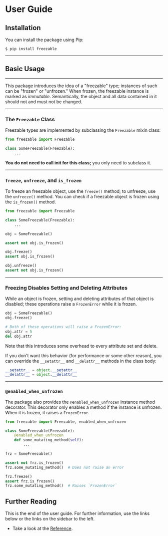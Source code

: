 
# User Guide

## Installation

You can install the package using Pip:

```
$ pip install freezable
```

---

## Basic Usage

---

This package introduces the idea of a "freezable" type; instances of such
can be "frozen" or "unfrozen." When frozen, the freezable instance is marked
as *immutable*. Semantically, the object and all data contained in it should
not and must not be changed.

---

### The `Freezable` Class

Freezable types are implemented by subclassing the ``Freezable`` mixin class:

```python
from freezable import Freezable

class SomeFreezable(Freezable):
    ...
```

**You do not need to call __init__ for this class;** you only need to subclass
it.

---

### `freeze`, `unfreeze`, and `is_frozen`

To freeze an freezable object, use the `freeze()` method; to unfreeze, use
the `unfreeze()` method. You can check if a freezable object is frozen using
the `is_frozen()` method.

```python
from freezable import Freezable

class SomeFreezable(Freezable):
    ...

obj = SomeFreezable()

assert not obj.is_frozen()

obj.freeze()
assert obj.is_frozen()

obj.unfreeze()
assert not obj.is_frozen()
```

---

### Freezing Disables Setting and Deleting Attributes

While an object is frozen, setting and deleting attributes of that object
is disabled; these operations raise a `FrozenError` while it is frozen.

```python
obj = SomeFreezable()
obj.freeze()

# Both of these operations will raise a FrozenError:
obj.attr = 5
del obj.attr
```

Note that this introduces some overhead to every attribute set and delete.

If you don't want this behavior (for performance or some other reason), you can
override the `__setattr__` and `__delattr__` methods in the class body:
```python
__setattr__ = object.__setattr__
__delattr__ = object.__delattr__
```

---

### `@enabled_when_unfrozen`

The package also provides the `@enabled_when_unfrozen` instance method
decorator. This decorator only enables a method if the instance is unfrozen.
When it is frozen, it raises a `FrozenError`.

```python
from freezable import Freezable, enabled_when_unfrozen

class SomeFreezable(Freezable):
    @enabled_when_unfrozen
    def some_mutating_method(self):
        ...

frz = SomeFreezable()

assert not frz.is_frozen()
frz.some_mutating_method()  # Does not raise an error

frz.freeze()
assert frz.is_frozen()
frz.some_mutating_method()  # Raises `FrozenError`
```

## Further Reading

This is the end of the user guide. For further information, use the links
below or the links on the sidebar to the left.

- Take a look at the [Reference](./reference.md).
